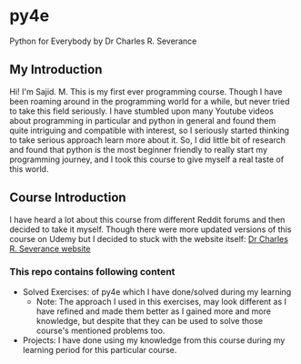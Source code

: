 # py4e

Python for Everybody by Dr Charles R. Severance

## My Introduction

Hi! I'm Sajid. M.
This is my first ever programming course. Though I have been roaming around in the programming world for a while, but never tried to take this field seriously.
I have stumbled upon many Youtube videos about programming in particular and python in general and found them quite intriguing and compatible with interest, so I
seriously started thinking to take serious approach learn more about it.
So, I did little bit of research and found that python is the most beginner friendly to really start my programming journey, and I took this course to give myself
a real taste of this world.

## Course Introduction

I have heard a lot about this course from different Reddit forums and then decided to take it myself.
Though there were more updated versions of this course on Udemy but I decided to stuck with the website itself: [Dr Charles R. Severance website](https://www.py4e.com)

### This repo contains following content

-   Solved Exercises: of py4e which I have done/solved during my learning
    -   Note: The approach I used in this exercises, may look different as I have refined and made them better as I gained more and more knowledge, but despite that
        they can be used to solve those course's mentioned problems too.
-   Projects: I have done using my knowledge from this course during my learning period for this particular course.
